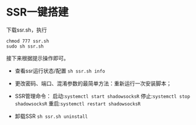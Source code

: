 # SSR一键搭建
下载ssr.sh，执行
```
chmod 777 ssr.sh
sudo sh ssr.sh
```
接下来根据提示操作即可。

- 查看ssr运行状态/配置
`sh ssr.sh info`

- 更改密码、端口、混淆参数的最简单方法：重新运行一次安装脚本；

- SSR管理命令：
启动:`systemctl start shadowsocksR`
停止:`systemctl stop shadowsocksR`
重启:`systemctl restart shadowsocksR`

- 卸载SSR
`sh ssr.sh uninstall`